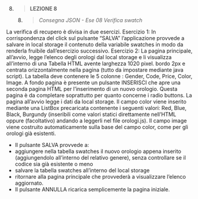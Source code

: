 8. > **LEZIONE 8**
     8. > *Consegna JSON - Ese 08 Verifica swatch*
     
La verifica di recupero è divisa in due esercizi. Esercizio 1: In corrispondenza del click sul pulsante “SALVA” l’applicazione provvede a salvare in local storage il
contenuto della variabile swatches in modo da renderla fruibile dall’esercizio successivo.
Esercizio 2: La pagina principale, all’avvio, legge l’elenco degli orologi dal local storage e li visualizza all’interno di una Tabella HTML avente larghezza 1020 pixel. bordo 2px e centrata orizzontalmente nella pagina (tutto da impostare mediante java script).
La tabella deve contenere le 5 colonne : Gender, Code, Price, Color, Image. A fondo pagina è presente un pulsante INSERISCI che apre una seconda pagina HTML per 
l’inserimento di un nuovo orologio. Questa pagina è da completare soprattutto per quanto concerne i radio buttons. La pagina all’avvio legge i dati da local storage.
Il campo color viene inserito mediante una ListBox precaricata contenente i seguenti valori: Red, Blue, Black, Burgundy (inseribili come valori statici direttamente nell’HTML 
oppure (facoltativo) andando a leggerli nel file orologi.js).
Il campo image viene costruito automaticamente sulla base del campo color, come per gli orologi già esistenti.
- Il pulsante SALVA provvede a:
- aggiungere nella tabella swatches il nuovo orologio appena inserito (aggiungendolo all’interno del relativo genere), senza controllare se il codice sia già esistente o meno
- salvare la tabella swatches all’interno del local storage
- ritornare alla pagina principale che provvederà a visualizzare l’elenco aggiornato.
- Il pulsante ANNULLA ricarica semplicemente la pagina iniziale.
